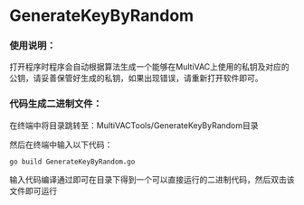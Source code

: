 # GenerateKeyByRandom

### 使用说明：

打开程序时程序会自动根据算法生成一个能够在MultiVAC上使用的私钥及对应的公钥，请妥善保管好生成的私钥，如果出现错误，请重新打开软件即可。

### 代码生成二进制文件：

在终端中将目录跳转至：MultiVACTools/GenerateKeyByRandom目录

然后在终端中输入以下代码：
```
go build GenerateKeyByRandom.go 
```
输入代码编译通过即可在目录下得到一个可以直接运行的二进制代码，然后双击该文件即可运行